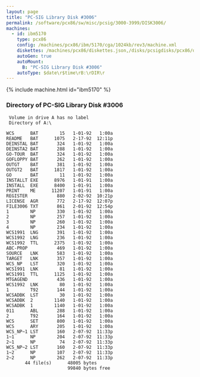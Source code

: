 ```yaml
---
layout: page
title: "PC-SIG Library Disk #3006"
permalink: /software/pcx86/sw/misc/pcsig/3000-3999/DISK3006/
machines:
  - id: ibm5170
    type: pcx86
    config: /machines/pcx86/ibm/5170/cga/1024kb/rev3/machine.xml
    diskettes: /machines/pcx86/diskettes.json,/disks/pcsigdisks/pcx86/diskettes.json
    autoGen: true
    autoMount:
      B: "PC-SIG Library Disk #3006"
    autoType: $date\r$time\rB:\rDIR\r
---
```


{% include machine.html id="ibm5170" %}

### Directory of PC-SIG Library Disk #3006

     Volume in drive A has no label
     Directory of A:\

    WCS      BAT        15   1-01-92   1:00a
    README   BAT      1075   2-17-92  12:11p
    DEINSTAL BAT       324   1-01-92   1:00a
    DEINSTA2 BAT       288   1-01-92   1:00a
    GO-TOUR  BAT       324   1-01-92   1:00a
    GOFLOPPY BAT       262   1-01-92   1:00a
    OUTGT    BAT       381   1-01-92   1:00a
    OUTGT2   BAT      1817   1-01-92   1:00a
    GO       BAT        11   1-01-92   1:00a
    INSTALLT EXE      8976   1-01-91   1:00a
    INSTALL  EXE      8400   1-01-91   1:00a
    PRINT    ME      11207   1-01-91   1:00a
    REGISTER           880   2-02-92  10:21p
    LICENSE  AGR       772   2-17-92  12:07p
    FILE3006 TXT       861   2-01-92  12:54p
    1        NP        330   1-01-92   1:00a
    2        NP        257   1-01-92   1:00a
    3        NP        260   1-01-92   1:00a
    4        NP        234   1-01-92   1:00a
    WCS1991  LNG       391   1-01-92   1:00a
    WCS1992  LNG       236   1-01-92   1:00a
    WCS1992  TTL      2375   1-01-92   1:00a
    ABC-PROP           469   1-01-92   1:00a
    SOURCE   LNK       583   1-01-92   1:00a
    TARGET   LNK       357   1-01-92   1:00a
    WCS_NP   LST       320   1-01-92   1:00a
    WCS1991  LNK        81   1-01-92   1:00a
    WCS1991  TTL      1125   1-01-92   1:00a
    MTGAGEND           436   1-01-92   1:00a
    WCS1992  LNK        80   1-01-92   1:00a
    1        T92       144   1-01-92   1:00a
    WCSADBK  LST        30   1-01-92   1:00a
    WCSADBK  2        1140   1-01-92   1:00a
    WCSADBK  1        1140   1-01-92   1:00a
    011      ABL       288   1-01-92   1:00a
    2        T92       164   1-01-92   1:00a
    WCS      SET       800   1-01-92   1:00a
    WCS      ARY       205   1-01-92   1:00a
    WCS_NP~1 LST       160   2-07-92  11:33p
    1~1      NP        204   2-07-92  11:33p
    2~1      NP         74   2-07-92  11:33p
    WCS_NP~2 LST       160   2-07-92  11:33p
    1~2      NP        107   2-07-92  11:33p
    2~2      NP        262   2-07-92  11:33p
           44 file(s)      48005 bytes
                           99840 bytes free
